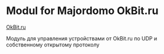 # Modul for Majordomo OkBit.ru

[OkBit.ru](http://okbit.ru)


Модуль для управления устройствами от OkBit.ru по UDP и собственному открытому протоколу
